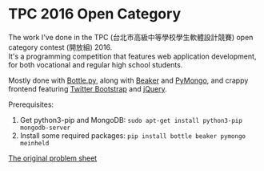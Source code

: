 # TPC 2016 Open Category

The work I've done in the TPC (台北市高級中等學校學生軟體設計競賽) open category contest (開放組) 2016.<br>
It's a programming competition that features web application development, for both vocational and regular high school students.

Mostly done with [Bottle.py](http://bottlepy.org/), along with [Beaker](https://beaker.readthedocs.io/en/latest/) and [PyMongo](https://api.mongodb.com/python/current/), and crappy frontend featuring [Twitter Bootstrap](https://getbootstrap.com/) and [jQuery](https://jquery.com/).

Prerequisites:
1. Get python3-pip and MongoDB: `sudo apt-get install python3-pip mongodb-server`
2. Install some required packages: `pip install bottle beaker pymongo meinheld`

[The original problem sheet](http://tpc.taivs.tp.edu.tw/doc/105%E8%BB%9F%E9%AB%94%E7%AB%B6%E8%B3%BD(%E6%B1%BA%E8%B3%BD)%E8%A9%A6%E9%A1%8C_%E9%96%8B%E6%94%BE%E7%B5%84.pdf)
